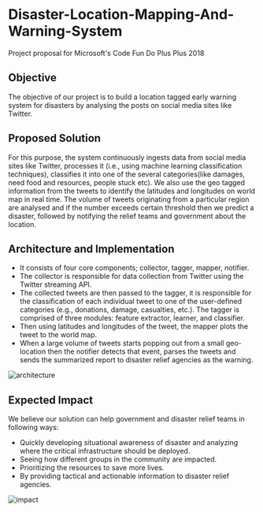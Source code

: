 # Disaster-Location-Mapping-And-Warning-System

Project proposal for Microsoft's Code Fun Do Plus Plus 2018

## Objective

The objective of our project is to build a location tagged early warning system for disasters by analysing the posts on social media sites like Twitter.

## Proposed Solution 

For this purpose, the system continuously ingests data from social media sites like Twitter, processes it (i.e., using machine learning classification techniques), classifies it into one of the several categories(like damages, need food and resources, people stuck etc). We also use the geo tagged information from the tweets to identify the latitudes and longitudes on world map in real time. The volume of tweets originating from a particular region are analysed and if the number exceeds certain threshold then we predict a disaster, followed by notifying the relief teams and government about the location.

## Architecture and Implementation

* It consists of four core components; collector, tagger, mapper, notifier.
* The collector is responsible for data collection from  Twitter  using  the  Twitter
streaming API. 
* The collected tweets are then passed to the tagger, it is responsible for the classification of each individual tweet to one of the user-defined categories (e.g., donations, damage, casualties, etc.). The tagger is comprised of three modules:  feature extractor, learner, and classifier.
* Then using latitudes and longitudes of the tweet, the mapper plots the tweet to the world map.
* When a large volume of tweets starts popping out from a small geo-location then the notifier detects that event, parses the tweets and sends the summarized report to disaster relief agencies as the warning.

![architecture](https://image.ibb.co/ecui69/aidr.png)

## Expected Impact 

We believe our solution can help government and disaster relief teams in following ways:
  * Quickly developing situational awareness of disaster and analyzing where the critical infrastructure should be deployed.
  * Seeing how different groups in the community are impacted.
  * Prioritizing the resources to save more lives.
  * By providing tactical and actionable information to disaster relief agencies.

![impact](https://preview.ibb.co/hoLHYp/Machine-Learning-can-save-us-from-disasters-2.png)

